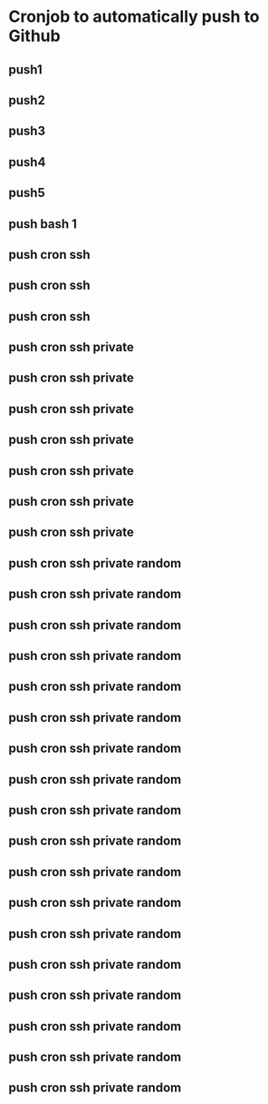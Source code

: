 # Cronjob to automatically push to Github
## push1
## push2
## push3
## push4
## push5
## push bash 1
## push cron ssh
## push cron ssh
## push cron ssh
## push cron ssh private
## push cron ssh private
## push cron ssh private
## push cron ssh private
## push cron ssh private
## push cron ssh private
## push cron ssh private
## push cron ssh private random
## push cron ssh private random
## push cron ssh private random
## push cron ssh private random
## push cron ssh private random
## push cron ssh private random
## push cron ssh private random
## push cron ssh private random
## push cron ssh private random
## push cron ssh private random
## push cron ssh private random
## push cron ssh private random
## push cron ssh private random
## push cron ssh private random
## push cron ssh private random
## push cron ssh private random
## push cron ssh private random
## push cron ssh private random
